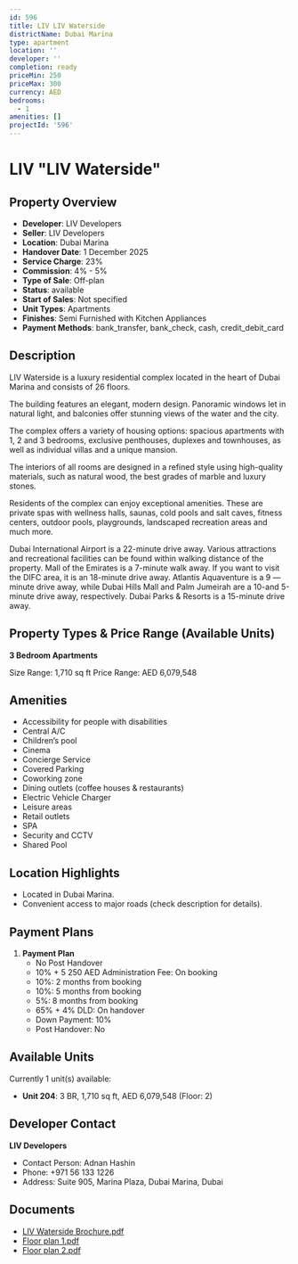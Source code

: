 ```yaml
---
id: 596
title: LIV LIV Waterside
districtName: Dubai Marina
type: apartment
location: ''
developer: ''
completion: ready
priceMin: 250
priceMax: 300
currency: AED
bedrooms:
  - 1
amenities: []
projectId: '596'
---
```


# LIV "LIV Waterside"

## Property Overview
- **Developer**: LIV Developers
- **Seller**: LIV Developers
- **Location**: Dubai Marina
- **Handover Date**: 1 December 2025
- **Service Charge**: 23%
- **Commission**: 4% - 5%
- **Type of Sale**: Off-plan
- **Status**: available
- **Start of Sales**: Not specified
- **Unit Types**: Apartments
- **Finishes**: Semi Furnished with Kitchen Appliances
- **Payment Methods**: bank_transfer, bank_check, cash, credit_debit_card

## Description
LIV Waterside is a luxury residential complex located in the heart of Dubai Marina and consists of 26 floors.

The building features an elegant, modern design. Panoramic windows let in natural light, and balconies offer stunning views of the water and the city.

The complex offers a variety of housing options: spacious apartments with 1, 2 and 3 bedrooms, exclusive penthouses, duplexes and townhouses, as well as individual villas and a unique mansion.

The interiors of all rooms are designed in a refined style using high-quality materials, such as natural wood, the best grades of marble and luxury stones. 

Residents of the complex can enjoy exceptional amenities. These are private spas with wellness halls, saunas, cold pools and salt caves, fitness centers, outdoor pools, playgrounds, landscaped recreation areas and much more.

Dubai International Airport is a 22-minute drive away. Various attractions and recreational facilities can be found within walking distance of the property. Mall of the Emirates is a 7-minute walk away. If you want to visit the DIFC area, it is an 18-minute drive away. Atlantis Aquaventure is a 9 — minute drive away, while Dubai Hills Mall and Palm Jumeirah are a 10-and 5-minute drive away, respectively. Dubai Parks & Resorts is a 15-minute drive away.

## Property Types & Price Range (Available Units)
**3 Bedroom Apartments**

Size Range: 1,710 sq ft
Price Range: AED 6,079,548

## Amenities
- Accessibility for people with disabilities
- Central A/C
- Children’s pool
- Cinema
- Concierge Service
- Covered Parking
- Coworking zone
- Dining outlets  (coffee houses & restaurants)
- Electric Vehicle Charger
- Leisure areas
- Retail outlets
- SPA
- Security and CCTV
- Shared Pool

## Location Highlights
- Located in Dubai Marina.
- Convenient access to major roads (check description for details).

## Payment Plans
1. **Payment Plan**
   - No Post Handover
   - 10% + 5 250 AED Administration Fee: On booking
   - 10%: 2 months from booking
   - 10%: 5 months from booking
   - 5%: 8 months from booking
   - 65% + 4% DLD: On handover
   - Down Payment: 10%
   - Post Handover: No

## Available Units
Currently 1 unit(s) available:
- **Unit 204**: 3 BR, 1,710 sq ft, AED 6,079,548 (Floor: 2)

## Developer Contact
**LIV Developers**
- Contact Person: Adnan Hashin
- Phone: +971 56 133 1226
- Address: Suite 905, Marina Plaza, Dubai Marina, Dubai

## Documents
- [LIV Waterside Brochure.pdf](https://cdn.geniemap.net/2023/12/19/35tqvWL13uBSqtkr1r23QS58Jl7mKCMVHPKvWd2w.pdf)
- [Floor plan 1.pdf](https://cdn.geniemap.net/2023/12/19/jj8MvSPlq7u0KdngfPQgRBvxUGgAOxPlPCUTTCh9.pdf)
- [Floor plan 2.pdf](https://cdn.geniemap.net/2023/12/19/8NQaiskS63MLKbcBpG7IseldlEoSbQ1fGDXMCpYx.pdf)
